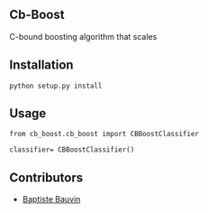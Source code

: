 ## Cb-Boost

C-bound boosting algorithm that scales

## Installation

``` 
python setup.py install
```

## Usage
```
from cb_boost.cb_boost import CBBoostClassifier

classifier= CBBoostClassifier()
```

## Contributors
 * [Baptiste Bauvin](https://github.com/babau1)
